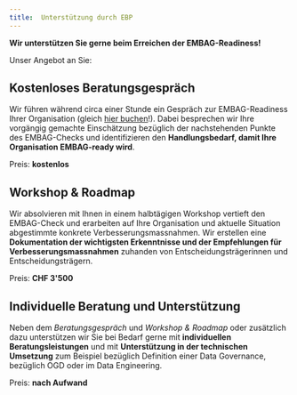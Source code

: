 ```yaml
---
title:  Unterstützung durch EBP
---
```


**Wir unterstützen Sie gerne beim Erreichen der EMBAG-Readiness!** 

Unser Angebot an Sie:

## Kostenloses Beratungsgespräch
Wir führen während circa einer Stunde ein Gespräch zur EMBAG-Readiness Ihrer Organisation (gleich [hier buchen](https://outlook.office365.com/owa/calendar/EMBAGCheck@ebpgroup.onmicrosoft.com/bookings/)!). Dabei besprechen wir Ihre vorgängig gemachte Einschätzung bezüglich der nachstehenden Punkte des EMBAG-Checks und identifizieren den **Handlungsbedarf, damit Ihre Organisation EMBAG-ready wird**.

Preis: **kostenlos**

## Workshop & Roadmap
Wir absolvieren mit Ihnen in einem halbtägigen Workshop vertieft den EMBAG-Check und erarbeiten auf Ihre Organisation und aktuelle Situation abgestimmte konkrete Verbesserungsmassnahmen. Wir erstellen eine **Dokumentation der wichtigsten Erkenntnisse und der Empfehlungen für Verbesserungsmassnahmen** zuhanden von Entscheidungsträgerinnen und Entscheidungsträgern. 

Preis: **CHF 3'500**

## Individuelle Beratung und Unterstützung
Neben dem *Beratungsgespräch* und *Workshop & Roadmap* oder zusätzlich dazu unterstützen wir Sie bei Bedarf gerne mit **individuellen Beratungsleistungen** und mit **Unterstützung in der technischen Umsetzung** zum Beispiel bezüglich Definition einer Data Governance, bezüglich OGD oder im Data Engineering. 

Preis: **nach Aufwand**
